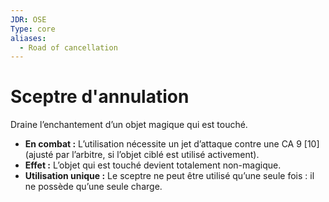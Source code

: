 ```yaml
---
JDR: OSE
Type: core
aliases:
  - Road of cancellation
---
```

# Sceptre d'annulation

Draine l’enchantement d’un objet magique qui est touché.

- **En combat :** L’utilisation nécessite un jet d’attaque contre une CA 9 [10] (ajusté par l’arbitre, si l’objet ciblé est utilisé activement).
- **Effet :** L’objet qui est touché devient totalement non-magique.
- **Utilisation unique :** Le sceptre ne peut être utilisé qu’une seule fois : il ne possède qu’une seule charge.